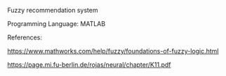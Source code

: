 Fuzzy recommendation system

Programming Language: MATLAB



References: 

https://www.mathworks.com/help/fuzzy/foundations-of-fuzzy-logic.html

https://page.mi.fu-berlin.de/rojas/neural/chapter/K11.pdf
